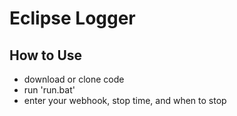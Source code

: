 # Eclipse Logger

## How to Use
    
+ download or clone code
+ run 'run.bat'
+ enter your webhook, stop time, and when to stop
